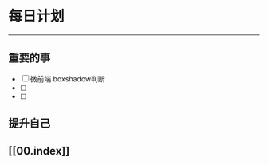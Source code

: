 
# 每日计划
---
## 重要的事

- [ ]  微前端 boxshadow判断
- [ ]  
- [ ]  



## 提升自己

  



## [[00.index]]










